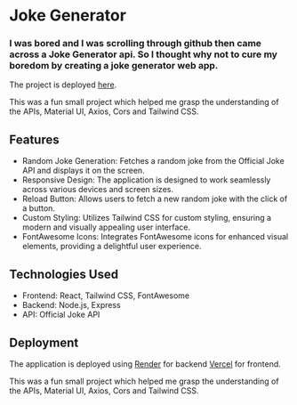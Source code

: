# Joke Generator
### I was bored and I was scrolling through github then came across a Joke Generator api. So I thought why not to cure my boredom by creating a joke generator web app.
The project is deployed [here](https://joke-generator-eta-sage.vercel.app/).

This was a fun small project which helped me grasp the understanding of the APIs, Material UI, Axios, Cors and Tailwind CSS.

## Features
* Random Joke Generation: Fetches a random joke from the Official Joke API and displays it on the screen.
* Responsive Design: The application is designed to work seamlessly across various devices and screen sizes.
* Reload Button: Allows users to fetch a new random joke with the click of a button.
* Custom Styling: Utilizes Tailwind CSS for custom styling, ensuring a modern and visually appealing user interface.
* FontAwesome Icons: Integrates FontAwesome icons for enhanced visual elements, providing a delightful user experience.

## Technologies Used
* Frontend: React, Tailwind CSS, FontAwesome
* Backend: Node.js, Express
* API: Official Joke API

## Deployment
The application is deployed using [Render](https://render.com/) for backend [Vercel](https://vercel.com/) for frontend.

This was a fun small project which helped me grasp the understanding of the APIs, Material UI, Axios, Cors and Tailwind CSS.
